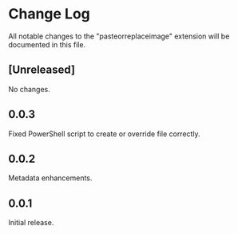 # Change Log

All notable changes to the "pasteorreplaceimage" extension will be documented in this file.

## [Unreleased]

No changes.

## 0.0.3

Fixed PowerShell script to create or override file correctly.

## 0.0.2

Metadata enhancements.

## 0.0.1

Initial release.
